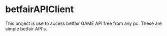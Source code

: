 # betfairAPIClient
This project is use to access betfair GAME API free from any pc. These are simple betfair API's.
